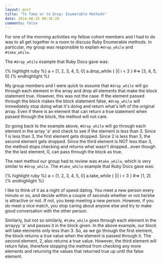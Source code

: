```yaml
---
layout: post
title: "To Take or to Drop: Enumerable Methods"
date: 2014-06-25 00:36:29
comments: false
---
```


For one of the morning activities my fellow cohort members and I had to do was to all get together in a room to discuss Ruby Enumerable methods. In particular, my group was responsible to explain ```#drop_while``` and ```#take_while```. 

The ```#drop_while``` example that Ruby Docs gave was: 

{% highlight ruby %}
a = [1, 2, 3, 4, 5, 0]
a.drop_while { |i| i < 3 }   #=> [3, 4, 5, 0]
{% endhighlight %}

My group members and I were quick to assume that ```#drop_while``` will go through each element in the array and drop all elements that make the block statement true. However, this was not the case. If the element passed through the block makes the block statement false, ```#drop_while``` will immediately stop doing what it's doing and return what's left of the original array. Even if there is an element that can return a true statement when passed through the block, the method will not care.

So going back to the example above, ```#drop_while``` will go through each element in the array 'a' and check to see if the element is less than 3. Since 1 is less than 3, the first element gets dropped. Since 2 is less than 3, the second element gets dropped. Since the third element is NOT less than 3, the method stops checking and returns what wasn't dropped...even though the the last element, 0, can pass through the block as true.

The next method our group had to review was ```#take_while```, which is very similar to ```#drop_while```. The ```#take_while``` example that Ruby Docs gave was:

{% highlight ruby %}
a = [1, 2, 3, 4, 5, 0]
a.take_while { |i| i < 3 }   #=> [1, 2]
{% endhighlight %}

I like to think of it as a night of speed dating. You meet a new person every minute or so, and decide within a couple of seconds whether or not he/she is attractive or not. If not, you keep meeting a new person. However, if you do meet a nice match, you stop caring about anyone else and try to make good conversation with the other person.

Similarly, but not so similarly, ```#take_while``` goes through each element in the arrayyy 'a' and passes it in the block given. In the above example, our block will take elements only less than 3. So, as we go through the first element, the block returns a true value when the element is passed through it. The second element, 2, also returns a true value. However, the third element will return false, therefore stopping the method from checking any more elements and returning the values that returned true up until the false element.